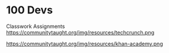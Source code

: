 # 100 Devs
Classwork Assignments
https://communitytaught.org/img/resources/techcrunch.png

https://communitytaught.org/img/resources/khan-academy.png
